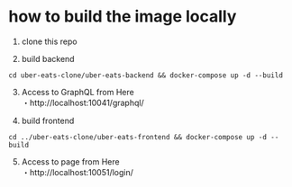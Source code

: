 # how to build the image locally  
1. clone this repo

2. build backend  
```
cd uber-eats-clone/uber-eats-backend && docker-compose up -d --build
```

3. Access to GraphQL from Here  
・http://localhost:10041/graphql/

4. build frontend  
```
cd ../uber-eats-clone/uber-eats-frontend && docker-compose up -d --build
```

5. Access to page from Here  
・http://localhost:10051/login/
